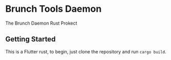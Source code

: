 # Brunch Tools Daemon

The Brunch Daemon Rust Prokect

## Getting Started

This is a Flutter rust, to begin, just clone the repository and run `cargo build`.
